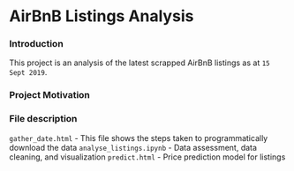 # AirBnB Listings Analysis

### Introduction
This project is an analysis of the latest scrapped AirBnB listings as at ```15 Sept 2019```.
### Project Motivation

### File description

```gather_date.html``` - This file shows the steps taken to programmatically download the data
```analyse_listings.ipynb``` - Data assessment, data cleaning, and visualization
```predict.html``` - Price prediction model for listings
